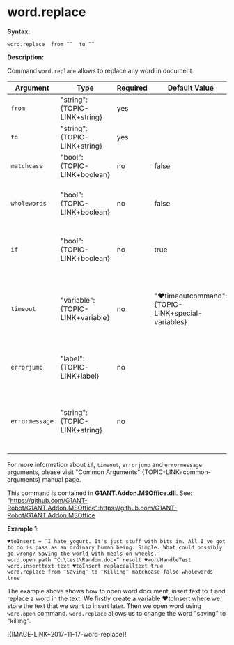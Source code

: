 # word.replace

**Syntax:**

```G1ANT
word.replace  from ‴‴  to ‴‴

```

**Description:**

Command `word.replace` allows to replace any word in document. 

| Argument | Type | Required | Default Value | Description |
| -------- | ---- | -------- | ------------- | ----------- |
|`from`| "string":{TOPIC-LINK+string}| yes |  |word to be found in document|
|`to`| "string":{TOPIC-LINK+string} | yes |  | word to be replaced in document|
|`matchcase`| "bool":{TOPIC-LINK+boolean} | no |false | if set to true, then case sensitive|
|`wholewords`| "bool":{TOPIC-LINK+boolean} | no | false | If set to false, replaces given search even in substrings|
|`if`| "bool":{TOPIC-LINK+boolean}| no | true | runs the command only if condition is true |
|`timeout`| "variable":{TOPIC-LINK+variable}| no | "♥timeoutcommand":{TOPIC-LINK+special-variables} | specifies time in milliseconds for G1ANT.Robot to wait for the command to be executed |
|`errorjump` | "label":{TOPIC-LINK+label}| no | | name of the label to jump to if given `timeout` expires |
|`errormessage`| "string":{TOPIC-LINK+string}| no |  | message that will be shown in case error occurs and no `errorjump` argument is specified |

For more information about `if`, `timeout`, `errorjump` and `errormessage` arguments, please visit "Common Arguments":{TOPIC-LINK+common-arguments} manual page.

This command is contained in **G1ANT.Addon.MSOffice.dll**.
See: "https://github.com/G1ANT-Robot/G1ANT.Addon.MSOffice":https://github.com/G1ANT-Robot/G1ANT.Addon.MSOffice

**Example 1**:

```G1ANT
♥toInsert = ‴I hate yogurt. It's just stuff with bits in. All I've got to do is pass as an ordinary human being. Simple. What could possibly go wrong? Saving the world with meals on wheels.‴
word.open path ‴C:\test\Random.docx‴ result ♥wordHandleTest
word.inserttext text ♥toInsert replacealltext true
word.replace from ‴Saving‴ to ‴Killing‴ matchcase false wholewords true

```

The example above shows how to open word document, insert text to it and replace a word in the text. We firstly create a variable ♥toInsert where we store the text that we want to insert later. Then we open word using `word.open` command. `word.replace` allows us to change the word "saving" to "killing".

!{IMAGE-LINK+2017-11-17-word-replace}!